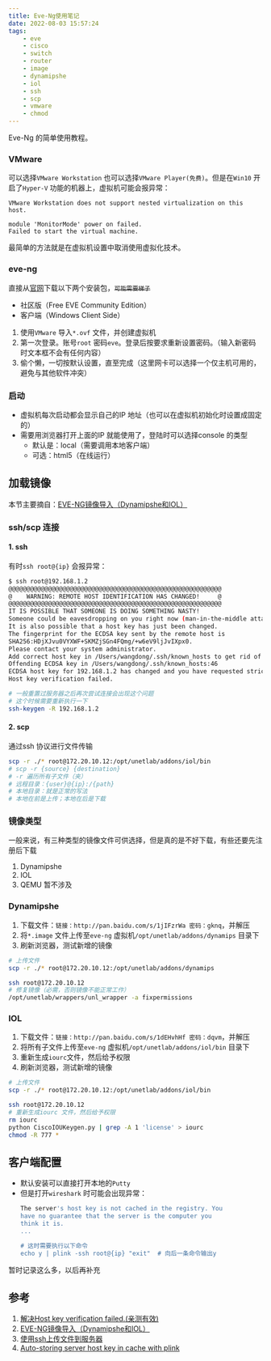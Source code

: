 ```yaml
---
title: Eve-Ng使用笔记
date: 2022-08-03 15:57:24
tags:
    - eve  
    - cisco  
    - switch  
    - router  
    - image  
    - dynamipshe  
    - iol  
    - ssh  
    - scp  
    - vmware  
    - chmod  
---
```


Eve-Ng 的简单使用教程。  

<!-- more -->

### VMware  
可以选择`VMware Workstation` 也可以选择`VMware Player(免费)`。但是在`Win10` 开启了`Hyper-V` 功能的机器上，虚拟机可能会报异常：  
```
VMware Workstation does not support nested virtualization on this host.  

module 'MonitorMode' power on failed.  
Failed to start the virtual machine.
```  
最简单的方法就是在虚拟机设置中取消使用虚拟化技术。  

### eve-ng  
直接从[官网](https://www.eve-ng.net/index.php/download/)下载以下两个安装包，~~`可能需要梯子`~~  
- 社区版（Free EVE Community Edition）  
- 客户端（Windows Client Side）  

1. 使用`VMware` 导入`*.ovf` 文件，并创建虚拟机  
2. 第一次登录。账号`root` 密码`eve`。登录后按要求重新设置密码。（输入新密码时文本框不会有任何内容）  
3. 偷个懒，一切按默认设置，直至完成（这里网卡可以选择一个仅主机可用的，避免与其他软件冲突）  
   
### 启动
- 虚拟机每次启动都会显示自己的IP 地址（也可以在虚拟机初始化时设置成固定的）  
- 需要用浏览器打开上面的IP 就能使用了，登陆时可以选择console 的类型  
  -  默认是：local（需要调用本地客户端）  
  -  可选：html5（在线运行）


## 加载镜像  
本节主要摘自：[EVE-NG镜像导入（Dynamipshe和IOL）](https://blog.csdn.net/m0_37871296/article/details/90906480)  

### ssh/scp 连接  
#### 1. ssh  
有时`ssh root@{ip}` 会报异常：  
```bash
$ ssh root@192.168.1.2
@@@@@@@@@@@@@@@@@@@@@@@@@@@@@@@@@@@@@@@@@@@@@@@@@@@@@@@@@@@
@    WARNING: REMOTE HOST IDENTIFICATION HAS CHANGED!     @
@@@@@@@@@@@@@@@@@@@@@@@@@@@@@@@@@@@@@@@@@@@@@@@@@@@@@@@@@@@
IT IS POSSIBLE THAT SOMEONE IS DOING SOMETHING NASTY!
Someone could be eavesdropping on you right now (man-in-the-middle attack)!
It is also possible that a host key has just been changed.
The fingerprint for the ECDSA key sent by the remote host is
SHA256:HDjXJvu0VYXWF+SKMZjSGn4FQmg/+w6eV9ljJvIXpx0.
Please contact your system administrator.
Add correct host key in /Users/wangdong/.ssh/known_hosts to get rid of this message.
Offending ECDSA key in /Users/wangdong/.ssh/known_hosts:46
ECDSA host key for 192.168.1.2 has changed and you have requested strict checking.
Host key verification failed.  

# 一般重置过服务器之后再次尝试连接会出现这个问题
# 这个时候需要重新执行一下  
ssh-keygen -R 192.168.1.2
```   

#### 2. scp  
通过ssh 协议进行文件传输  
```bash
scp -r ./* root@172.20.10.12:/opt/unetlab/addons/iol/bin
# scp -r {source} {destination}
# -r 遍历所有子文件（夹）
# 远程目录：{user}@{ip}:/{path}  
# 本地目录：就是正常的写法  
# 本地在前是上传；本地在后是下载  
```

### 镜像类型  
一般来说，有三种类型的镜像文件可供选择，但是真的是不好下载，有些还要先注册后下载  
1. Dynamipshe   
2. IOL   
3. QEMU 暂不涉及  

### Dynamipshe  
1. 下载文件：`链接：http://pan.baidu.com/s/1jIFzrWa 密码：gknq`，并解压  
2. 将`*.image` 文件上传至`eve-ng` 虚拟机`/opt/unetlab/addons/dynamips` 目录下  
3. 刷新浏览器，测试新增的镜像  

```bash
# 上传文件  
scp -r ./* root@172.20.10.12:/opt/unetlab/addons/dynamips  

ssh root@172.20.10.12
# 修复镜像（必需，否则镜像不能正常工作）
/opt/unetlab/wrappers/unl_wrapper -a fixpermissions  
```  

### IOL  
1. 下载文件：`链接：http://pan.baidu.com/s/1dEHvhHf 密码：dqvm`，并解压  
2. 将所有子文件上传至`eve-ng` 虚拟机`/opt/unetlab/addons/iol/bin` 目录下  
3. 重新生成`iourc`文件，然后给予权限  
4. 刷新浏览器，测试新增的镜像  

```bash  
# 上传文件 
scp -r ./* root@172.20.10.12:/opt/unetlab/addons/iol/bin  

ssh root@172.20.10.12
# 重新生成iourc 文件，然后给予权限  
rm iourc  
python CiscoIOUKeygen.py | grep -A 1 'license' > iourc
chmod -R 777 *  
```

## 客户端配置  
- 默认安装可以直接打开本地的`Putty`  
- 但是打开`wireshark` 时可能会出现异常：  
  ```bash
  The server's host key is not cached in the registry. You
  have no guarantee that the server is the computer you
  think it is.
  ...

  # 这时需要执行以下命令  
  echo y | plink -ssh root@{ip} "exit"  # 向后一条命令输出y
  ```

暂时记录这么多，以后再补充


## 参考  
1. [解决Host key verification failed.(亲测有效)](https://blog.csdn.net/wd2014610/article/details/85639741)  
2. [EVE-NG镜像导入（Dynamipshe和IOL）](https://blog.csdn.net/m0_37871296/article/details/90906480)  
3. [使用ssh上传文件到服务器](https://blog.csdn.net/k_young1997/article/details/90072554)  
4. [Auto-storing server host key in cache with plink](https://serverfault.com/questions/420526/auto-storing-server-host-key-in-cache-with-plink)